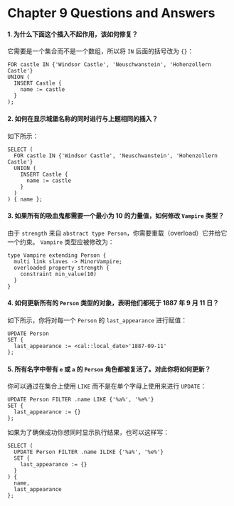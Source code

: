 # Chapter 9 Questions and Answers

#### 1. 为什么下面这个插入不起作用，该如何修复？

它需要是一个集合而不是一个数组，所以将 `IN` 后面的括号改为 `{}`：

```edgeql
FOR castle IN {'Windsor Castle', 'Neuschwanstein', 'Hohenzollern Castle'}
UNION (
  INSERT Castle {
    name := castle
  }
);
```

#### 2. 如何在显示城堡名称的同时进行与上题相同的插入？

如下所示：

```edgeql
SELECT (
  FOR castle IN {'Windsor Castle', 'Neuschwanstein', 'Hohenzollern Castle'}
  UNION (
    INSERT Castle {
      name := castle
    }
  )
) { name };
```

#### 3. 如果所有的吸血鬼都需要一个最小为 10 的力量值，如何修改 `Vampire` 类型？

由于 `strength` 来自 `abstract type Person`，你需要重载（overload）它并给它一个约束。 `Vampire` 类型应被修改为：

```sdl
type Vampire extending Person {
  multi link slaves -> MinorVampire;
  overloaded property strength {
    constraint min_value(10)
  }
}
```

#### 4. 如何更新所有的 `Person` 类型的对象，表明他们都死于 1887 年 9 月 11 日？

如下所示，你将对每一个 `Person` 的 `last_appearance` 进行赋值：

```edgeql
UPDATE Person
SET {
  last_appearance := <cal::local_date>'1887-09-11'
};
```

#### 5. 所有名字中带有 `e` 或 `a` 的 `Person` 角色都被复活了。对此你将如何更新？

你可以通过在集合上使用 `LIKE` 而不是在单个字母上使用来进行 `UPDATE`：

```edgeql
UPDATE Person FILTER .name LIKE {'%a%', '%e%'}
SET {
  last_appearance := {}
};
```

如果为了确保成功你想同时显示执行结果，也可以这样写：

```edgeql
SELECT (
  UPDATE Person FILTER .name ILIKE {'%a%', '%e%'}
  SET {
    last_appearance := {}
  }
) {
  name,
  last_appearance
};
```
